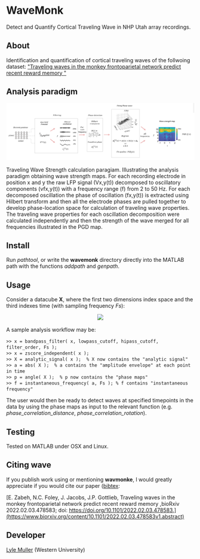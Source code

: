 # WaveMonk
Detect and Quantify Cortical Traveling Wave in NHP Utah array recordings.
## About
Identification and quantification of cortical traveling waves of the follwoing dataset: ["Traveling waves in the monkey frontoparietal network predict recent reward memory "](https://www.nature.com/articles)


## Analysis paradigm

![Analysis Paradigm](./Analysis%20Overview.png)

Traveling Wave Strength calculation paragiam.  Illustrating the analysis paradigm obtaining wave strength maps. For each recording electrode in position x and y the raw LFP signal (Vx,y(t)) decomposed to oscillatory components (vfx,y(t)) with a frequency range (f) from 2 to 50 Hz. For each decomposed oscillation the phase of oscillation (fx,y(t)) is extracted using Hilbert transform and then all the electrode phases are pulled together to develop phase-location space for calculation of traveling wave properties. The traveling wave properties for each oscillation decomposition were calculated independently and then the strength of the wave merged for all frequencies illustrated in the PGD map.

## Install

Run *pathtool*, or write the **wavemonk** directory directly into the MATLAB path with the functions *addpath* and *genpath*.

## Usage

Consider a datacube **X**, where the first two dimensions index space and the third indexes time (with sampling frequency *Fs*): 

<p align="center">
	<img src="https://mullerlab.ca/assets/img/gp-demo/datacube.png">
</p>

A sample analysis workflow may be:

    >> x = bandpass_filter( x, lowpass_cutoff, hipass_cutoff, filter_order, Fs );
    >> x = zscore_independent( x );
    >> X = analytic_signal( x );  % X now contains the "analytic signal"
    >> a = abs( X );  % a contains the "amplitude envelope" at each point in time
    >> p = angle( X );  % p now contains the "phase maps"
    >> f = instantaneous_frequency( a, Fs ); % f contains "instantaneous frequency"

The user would then be ready to detect waves at specified timepoints in the data by using the phase maps as input to the relevant function (e.g. *phase_correlation_distance*, *phase_correlation_rotation*).

## Testing

Tested on MATLAB under OSX and Linux.

## Citing **wave**

If you publish work using or mentioning **wavmonke**, I would greatly appreciate if you would cite our paper ([bibtex](https://www.biorxiv.org/content/10.1101/2022.02.03.478583v1.abstract):

[E. Zabeh, N.C. Foley, J. Jacobs, J.P. Gottlieb, Traveling waves in the monkey frontoparietal network predict recent reward memory
,bioRxiv 2022.02.03.478583; doi: https://doi.org/10.1101/2022.02.03.478583.](https://www.biorxiv.org/content/10.1101/2022.02.03.478583v1.abstract)

## Developer

[Lyle Muller](http://mullerlab.ca) (Western University)

